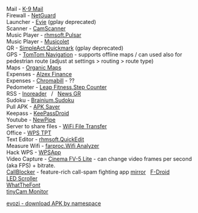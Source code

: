 Mail - [K-9 Mail](https://play.google.com/store/apps/details?id=com.fsck.k9)  
Firewall - [NetGuard](https://play.google.com/store/apps/details?id=eu.faircode.netguard)  
Launcher - [Evie](https://m.apkpure.com/evie-launcher/is.shortcut) (gplay deprecated)  
Scanner - [CamScanner](https://play.google.com/store/apps/details?id=com.intsig.camscanner)  
Music Player - [rhmsoft.Pulsar](https://play.google.com/store/apps/details?id=com.rhmsoft.pulsar)  
Music Player - [Musicolet](https://krosbits.in/musicolet/)  
QR - [SimpleAct.Quickmark](http://quickmark.com.tw/En/basic/index.asp) (gplay deprecated)  
GPS - [TomTom Navigation](https://play.google.com/store/apps/details?id=com.tomtom.gplay.navapp) - supports offline maps / can used also for pedestrian route (adjust at settings > routing > route type)  
Maps - [Organic Maps](https://github.com/organicmaps/organicmaps)  
Expenses - [Alzex Finance](https://play.google.com/store/apps/details?id=com.alzex.finance.pro)  
Expenses - [Chromabill](https://www.chromabill.com/) - ??  
Pedometer - [Leap Fitness.Step Counter](https://play.google.com/store/apps/details?id=pedometer.steptracker.calorieburner.stepcounter)  
RSS - [Inoreader](https://play.google.com/store/apps/details?id=com.innologica.inoreader) &nbsp; / &nbsp; [News GR](https://play.google.com/store/apps/details?id=com.ngoumotsios.rss_reader)  
Sudoku - [Brainium.Sudoku](https://play.google.com/store/apps/details?id=com.brainium.sudoku.free)  
Pull APK - [APK Saver](https://play.google.com/store/apps/details?id=com.sdkdevelopers.apksaver)  
Keepass - [KeePassDroid](https://play.google.com/store/apps/details?id=com.android.keepass)  
Youtube - [NewPipe](https://newpipe.net/)  
Server to share files - [WiFi File Transfer](https://play.google.com/store/apps/details?id=com.smarterdroid.wififiletransfer)  
Office - [WPS TPT](https://play.google.com/store/apps/details?id=cn.wps.moffice_eng)  
Text Editor - [rhmsoft.QuickEdit](https://play.google.com/store/apps/details?id=com.rhmsoft.edit)  
Measure Wifi - [farproc.Wifi Analyzer](https://play.google.com/store/apps/details?id=com.farproc.wifi.analyzer)  
Hack WPS - [WPSApp](https://play.google.com/store/apps/details?id=com.themausoft.wpsapp)  
Video Capture - [Cinema FV-5 Lite](https://play.google.com/store/apps/details?id=com.flavionet.android.cinema.lite) - can change video frames per second (aka FPS) + bitrate.  
[CallBlocker](https://gitlab.com/bitfireAT/NoPhoneSpam/) - feature-rich call-spam fighting app [mirror](https://github.com/eaglx/CallBlocker) &nbsp; [F-Droid](https://f-droid.org/packages/at.bitfire.nophonespam/)  
[LED Scroller](https://play.google.com/store/apps/details?id=oops.ledscroller)  
[WhatTheFont](https://play.google.com/store/apps/details?id=com.monotype.whatthefont)  
[tinyCam Monitor](https://play.google.com/store/apps/details?id=com.alexvas.dvr.pro)  


[evozi - download APK by namespace](https://apps.evozi.com/apk-downloader/)
 